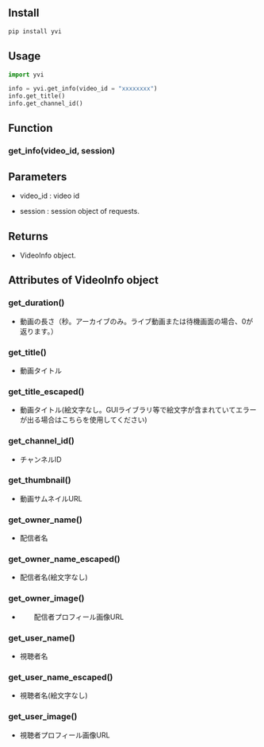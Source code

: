 ## Install
```bash
pip install yvi
```


## Usage
```python
import yvi

info = yvi.get_info(video_id = "xxxxxxxx")
info.get_title()
info.get_channel_id()
```
## Function

### get_info(video_id, session)

Parameters
----------
- video_id : video id

- session : session object of requests.

Returns
-------
+ VideoInfo object.


## Attributes of VideoInfo object

### get_duration()
- 動画の長さ（秒。アーカイブのみ。ライブ動画または待機画面の場合、0が返ります。）

### get_title()
- 動画タイトル

### get_title_escaped()
- 動画タイトル(絵文字なし。GUIライブラリ等で絵文字が含まれていてエラーが出る場合はこちらを使用してください)

### get_channel_id()
- チャンネルID

### get_thumbnail()
- 動画サムネイルURL

### get_owner_name()
- 配信者名

### get_owner_name_escaped()
- 配信者名(絵文字なし)

### get_owner_image()
- 　　配信者プロフィール画像URL

### get_user_name()
- 視聴者名

### get_user_name_escaped()
- 視聴者名(絵文字なし)

### get_user_image()
- 視聴者プロフィール画像URL
